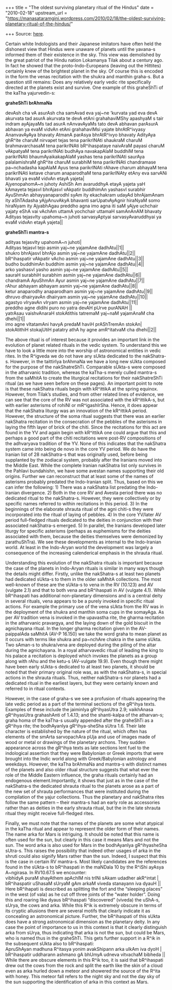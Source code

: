 +++
title = "The oldest surviving planetary ritual of the Hindus"
date = "2010-02-18"
upstream_url = "https://manasataramgini.wordpress.com/2010/02/18/the-oldest-surviving-planetary-ritual-of-the-hindus/"

+++
Source: [here](https://manasataramgini.wordpress.com/2010/02/18/the-oldest-surviving-planetary-ritual-of-the-hindus/).

Certain white Indologists and their Japanese imitators have often held the dishonest view that Hindus were unaware of planets until the yavana-s informed them of their existence in the sky. This view was demolished by the great patriot of the Hindu nation Lokamanya Tilak about a century ago. In fact he showed that the proto-Indo-Europeans
(leaving out the Hittites) certainly knew of the brightest planet in the
sky. Of course this is encoded in the form the venas recitation with the shukra and manthin graha-s. But a question still remains: Does any relatively early vedic rite specifically directed at the planets exist and survive. One example of this graheShTi of the kaTha yajurvedin-s:

**graheShTi brAhmaNa**

devAsh cha vA asurAsh cha samAvad eva yaj\~ne ’kurvata yad eva devA akurvata tad asurA akurvata te devA etAni grahahaviMShy apashyaM s tair indram ayAjayaMs tad asurA nAnvavAyaMs tato devA abhavan parAsurA abhavan ya evaM vidvAn etAni grahahavIMsi yajate bhrAtR^ivyasy AnanvavAyAya bhavaty AtmanA parAsya bhrAtR^ivyo bhavaty AdityAya ghR^ite charuM nirvapet tejas tena parikrINAti shaukraM charuM brahmavarchasaM tena parikrINAti bR^ihaspataye naivAraM payasi charuM vAkpatyaM tena parikrINAti budhAya navakapAlaM buddhiM tena parikrINAti bhaumAyaikakapAlaM yashas tena parikrINAti saurAya palalamishraM ghR^ite charuM surabhiM tena parikrINAti chandramase pa\~nchadasha kapAlaM Ayus tena parikrINAti rAhave charum abhayaM tena parikrINAti ketave charum anaparodhaM tena parikrINAty etAny eva sarvANi bhavati ya evaM vidvAn etayA yajeta\|  
AjyenopahomA\~n juhoty AshiSh Am avaruddhyA etayA yajeta yaH kAmayeta tejasvI bhrAjasvI vAkpatir buddhimAn yashasvI surabhir AyuShmAn abhayyanaparodhI syAm ity ekachakram udayAd bhrAjamAnam ity aShTAdasha yAjyAnuvAkyA bhavanti sarUpatvAyAgnir hiraNyaM somo hiraNyam ity AjyabhAgau preddho agna imo agna iti saM yAjye uchchair yajaty eShA vai vAchAm uttamA yochchair uttamaH samAnAnAM bhavaty Adityas tejasvIty upahoma\~n juhoti sarvasyAptyai sarvasyAvaruddhyai ya evaM vidvAn etayA yajeta\|\|

**graheShTi mantra-s**

adityas tejasvIty upahomA\~n juhoti\|  
Adityas tejasvI tejo asmin yaj\~ne yajamAne dadhAtu\|\|1\|\|  
shukro bhrAjasvI bhrAjo asmin yaj\~ne yajamAne dadhAtu\|\|2\|\|  
bR^ihaspatir vAkpatir vAcho asmin yaj\~ne yajamAne dadhAtu\|\|3\|\|  
budho buddhimAn buddhim asmin yaj\~ne yajamAne dadhAtu\|\|4\|\|  
arko yashasvI yasho asmin yaj\~ne yajamAne dadhAtu\|\|5\|\|  
sauraH surabhiH surabhim asmin yaj\~ne yajamAne dadhAtu\|\|6\|\|  
chandramA AyuShmAn Ayur asmin yaj\~ne yajamAne dadhAtu\|\|7\|\|  
rAhur abhayam abhayam asmin yaj\~ne yajamAne dadhAtu\|\|8\|\|  
ketur anaparodhy anaparodham asmin yaj\~ne yajamAne dadhAtu\|\|9\|\|  
dhruvo dhairyavAn dhairyam asmin yaj\~ne yajamAne dadhAtu\|\|10\|\|  
agastyo vIryavAn vIryam asmin yaj\~ne yajamAne dadhAtu\|\|11\|\|  
preddho agne dIdihi puro no yatra devAH pUrve purANAH \|\|  
yatrAsau vaishvAnaraH stokAtithis tatremaM yaj\~naM yajamAnaM cha dhehi\|\|1\|\|  
imo agne vItatamAni havyA predaM haviH prAShTremAn stokAn\|  
stokAtithiH stokajUtiH patatry athA hy agne amR^itatvaM cha dhehi\|\|2\|\|

The above ritual is of interest because it provides an important link in the evolution of planet related rituals in the vedic system. To understand this we have to look a little more into the worship of astronomical entities in vedic rites. In the R^igveda we do not have any sUkta dedicated to the nakShatra-s. However, in the taittirIya brAhmaNa we have a long new sUkta composed for the purpose of the nakShatreShTi. Comparable sUkta-s were composed in the atharvanic tradition, whereas the kaTha-s merely culled mantra-s from the saMhitA to create the liturgical recitations for their nakShatreShTi ritual (as we have seen before on these pages). An important point to note is that these nakShatra rituals begin with kR^ittikA at the spring equinox. However, from Tilak’s studies, and from other related lines of evidence, we can see that the core of the RV was not associated with the kR^ittikA-s, but with earlier asterisms of rohiNI or mR^igashIrSha. Hence, it does appear that the nakShatra liturgy was an innovation of the kR^ittikA period. However, the structure of the soma ritual suggests that there was an earlier nakShatra recitation in the consecration of the pebbles of the asterisms in laying the fifth layer of brick of the chiti. Since the recitations for this act are found in the YV and again begin with kR^ittikA one could argue that this and perhaps a good part of the chiti recitations were post-RV compositions of the adhvaryava tradition of the YV. None of this indicates that the nakShatra system came into being de novo in the core YV period. We do have the Iranian list of 28 nakShatra-s that was originally used, before being supplanted by the zodiacal system, probably after the Iranians moved into the Middle East. While the complete Iranian nakShatra list only survives in the Pahlavi bundahishn, we have some avestan names supporting their old origins. Further we can reconstruct that at least some of the names of asterisms probably predated the Indo-Iranian split. Thus, based on this we can infer the following: 1) There was a nakShatra list predating the Indo-Iranian divergence. 2) Both in the core RV and Avesta period there was no dedicated ritual to the nakShatra-s. However, they were collectively or by specific names referred to within recitations in this period. 3) In the beginnings of the elaborate shrauta ritual of the agni chiti-s they were incorporated into the ritual of laying of pebbles. 4) In the core YV/later AV period full-fledged rituals dedicated to the deities in conjunction with their associated nakShatra-s emerged. 5) In parallel, the Iranians developed later liturgy for specific asterisms
(perhaps as euphemisms for the deities associated with them, because the
deities themselves were demonized by zarathuShTra). We see these developments as internal to the Indo-Iranian world. At least in the Indo-Aryan world the development was largely a consequence of the increasing calenderical emphasis in the shrauta ritual.

Understanding this evolution of the nakShatra rituals is important because the case of the planets in Indo-Aryan rituals is similar in many ways though the details might differ. Firstly, unlike the nakShatra-s at least two planets had dedicated sUkta-s to them in the older saMhitA collections. The most well-known of these are the sUkta-s to vena in the RV (10.123) and AV (vulgate 2.1) and that to both vena and bR^ihaspati in AV (vulgate 4.1). While bR^ihaspati has additional non-planetary dimensions and is a central deity in several rituals, vena appears to be a purely invoked in specific ritual actions. For example the primary use of the vena sUkta from the RV was in the deployment of the shukra and manthin soma cups in the somayAga. As per AV tradition vena is invoked in the upavastha rite, the gharma recitation in the atharvanic pravargya, and the laying down of the gold biscuit in the agnichayana ritual. In the longer gharma recitation given in the AV-paippalAda saMhitA (AV-P 16.150) we take the word graha to mean planet as it occurs with terms like shukra and pa\~nchAre chakra in the same sUkta. Two sAman-s to shukra/vena are deployed during the piling of the altar during the agnichayana. In a royal atharvavedic ritual of leading the king to his palace a recitation is deployed which invokes the planets as a group along with rAhu and the ketu-s (AV-vulgate 19.9). Even though there might have been early sUkta-s dedicated to at least two planets, it should be noted that their primary original role was, as with the nakShatra-s, in special actions in the shrauta rituals. Thus, neither nakShatra-s nor planets had a dedicated ritual in the earliest layers, but they were certainly known and referred to in ritual contexts.

However, in the case of graha-s we see a profusion of rituals appearing the late vedic period as a part of the terminal sections of the gR^ihya texts. Examples of these include the jaiminIya gR^ihyasUtra 2.9; vaikhAnasa gR^ihyasUtra grahashAnti of 1.4.13; and the shanti-kalpa of the atharvan-s; graha homa of the kaTha-s usually appended after the graheShTi as a gR^ihya rite; the bodhAyanIya gR^ihya-sheSha sUtra 1.6. Their late character is established by the nature of the ritual, which often has elements of the smArta sarvopachAra pUja and use of images made of wood or metal or drawings of the planetary archons. They sudden appearance across the gR^ihya texts as late sections lent fuel to the indological assertion that they were Babylonian or Greek imports that were brought into the Indic world along with Greek/Babylonian astrology and weekdays. However, the kaTha brAhmaNa and mantra-s with distinct names of the planets and also older ritual structure suggests that what ever the role of the Middle Eastern influence, the graha rituals certainly had an endogenous element.Importantly, it shows that just as in the case of the nakShatra-s the dedicated shrauta ritual to the planets arose as a part of the new set of shrauta performances that were instituted during the compilation of the yajur collections. Thus the planetary and nakShatra rites follow the same pattern – their mantra-s had an early role as accessories rather than as deities in the early shrauta ritual, but the in the late shrauta ritual they might receive full-fledged rites.

Finally, we must note that the names of the planets are some what atypical in the kaTha ritual and appear to represent the older form of their names. The name arka for Mars is intriguing. It should be noted that this name is often used for the sun, but clearly in this case it means Mars and not the sun. The word arka is also used for Mars in the bodhAyanIya gR^ihyasheSha sUtra-s. This raises the possibility that indeed other usages of arka in the shruti could also signify Mars rather than the sun. Indeed, I suspect that this is the case in certain RV mantra-s. Most likely candidates are the references found in the sUkta-s to bR^ihaspati in the maNDala 10 by the R^iShi ayAsya A\~ngirasa. In RV10.67.5 we encounter:  
vibhidyA puraM shayAthem apAchIM nis trINi sAkam udadher akR^intat \|  
bR^ihaspatir uShasaM sUryaM gAm arkaM viveda stanayann iva dyauH \|\|  
Here bR^ihapati is described as splitting the fort and the “sleeping places” in the west (of vala) as he cut off three joints of the “water holder”. Doing this and roaring like dyaus bR^ihaspati “discovered”
(viveda) the uShA-s, sUrya, the cows and arka. While this R^ik is
extremely obscure in terms of its cryptic allusions there are several motifs that clearly indicate it as concealing an astronomical picture. Further, the bR^ihaspati of this sUkta does have a strong astronomical dimension as the planetary deity. In any case the point of importance to us in this context is that it clearly distinguish arka from sUrya, thus indicating that arka is not the sun, but could be Mars, who is named thus in the graheShTi. This gets further support in a R^ik in the subsequent sUkta also to bR^ihaspati:  
ApruShAyan madhuna R^itasya yonim avakShipann arka ulkAm iva dyoH \|  
bR^ihaspatir uddharann ashmano gA bhUmyA udneva vitvachaM bibheda \|\|  
While there are obscure elements in this R^ik too, it is said that bR^ihaspati drew out the cows from the rock and split the earth like the skin of a cloud even as arka hurled down a meteor and showered the source of the R^ita with honey. This meteor fall refers to the night sky and not the day sky of the sun supporting the identification of arka in this context as Mars.


